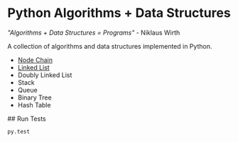 # Python Algorithms + Data Structures

_"Algorithms + Data Structures = Programs"_ - Niklaus Wirth

A collection of algorithms and data structures implemented in Python.

- [Node Chain](structures/node_chain.py)
- [Linked List](structures/linked_list.py)
- Doubly Linked List
- Stack
- Queue
- Binary Tree
- Hash Table

## Run Tests
```
py.test
```
